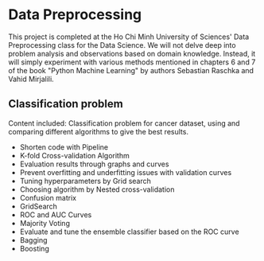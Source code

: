 # Data Preprocessing

This project is completed at the Ho Chi Minh University of Sciences' Data Preprocessing class for the Data Science. We will not delve deep into problem analysis and observations based on domain knowledge. Instead, it will simply experiment with various methods mentioned in chapters 6 and 7 of the book "Python Machine Learning" by authors Sebastian Raschka and Vahid Mirjalili. 

## Classification problem

Content included:
Classification problem for cancer dataset, using and comparing different algorithms to give the best results.

- Shorten code with Pipeline
- K-fold Cross-validation Algorithm
- Evaluation results through graphs and curves
- Prevent overfitting and underfitting issues with validation curves
- Tuning hyperparameters by Grid search
- Choosing algorithm by Nested cross-validation
- Confusion matrix
- GridSearch
- ROC and AUC Curves
- Majority Voting
- Evaluate and tune the ensemble classifier based on the ROC curve
- Bagging
- Boosting
